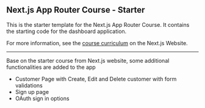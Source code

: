 ## Next.js App Router Course - Starter

This is the starter template for the Next.js App Router Course. It contains the starting code for the dashboard application.

For more information, see the [course curriculum](https://nextjs.org/learn) on the Next.js Website.

---

Base on the starter course from Next.js website, some additional functionalities are added to the app

- Customer Page with Create, Edit and Delete customer with form validations
- Sign up page
- OAuth sign in options
